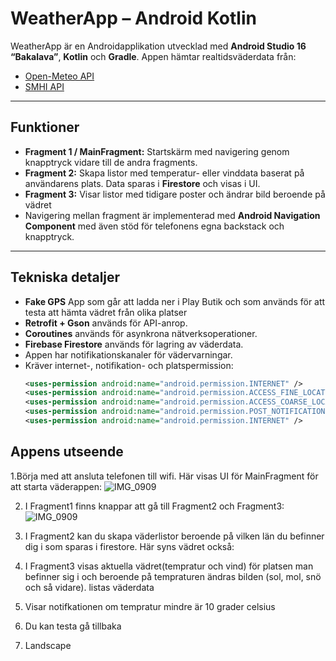 # WeatherApp – Android Kotlin

WeatherApp är en Androidapplikation utvecklad med **Android Studio 16 “Bakalava”**, **Kotlin** och **Gradle**. Appen hämtar realtidsväderdata från:

- [Open-Meteo API](https://open-meteo.com/en/docs)  
- [SMHI API](https://www.smhi.se/data/sok-oppna-data-i-utforskaren/se-acmf-meteorologiska-observationer-vindhastighet-timvarde)

---

## Funktioner

- **Fragment 1 / MainFragment:** Startskärm med navigering genom knapptryck vidare till de andra fragments.  
- **Fragment 2:** Skapa listor med temperatur- eller vinddata baserat på användarens plats. Data sparas i **Firestore** och visas i UI.  
- **Fragment 3:** Visar listor med tidigare poster och ändrar bild beroende på vädret
- Navigering mellan fragment är implementerad med **Android Navigation Component** med även stöd för telefonens egna backstack och knapptryck.

---

## Tekniska detaljer
- **Fake GPS** App som går att ladda ner i Play Butik och som används för att testa att hämta vädret från olika platser
- **Retrofit + Gson** används för API-anrop.  
- **Coroutines** används för asynkrona nätverksoperationer.  
- **Firebase Firestore** används för lagring av väderdata.  
- Appen har notifikationskanaler för vädervarningar.  
- Kräver internet-, notifikation- och platspermission:  
  ```xml
  <uses-permission android:name="android.permission.INTERNET" />
  <uses-permission android:name="android.permission.ACCESS_FINE_LOCATION" />
  <uses-permission android:name="android.permission.ACCESS_COARSE_LOCATION" />
  <uses-permission android:name="android.permission.POST_NOTIFICATIONS" />
  <uses-permission android:name="android.permission.INTERNET" />

## Appens utseende

1.Börja med att ansluta telefonen till wifi.  Här visas UI för MainFragment för att starta väderappen:
  ![IMG_0909](https://github.com/user-attachments/assets/e0cd8f6d-6fa3-4a6b-ac25-2bde7f621f1f)



2. I Fragment1 finns knappar att gå till Fragment2 och Fragment3:
  ![IMG_0909](https://github.com/user-attachments/assets/a3f4f29e-c7f6-44f2-8d4c-43a00bd6398c)


4. I Fragment2 kan du skapa väderlistor beroende på vilken län du befinner dig i som sparas i firestore. Här syns vädret också:
5. I Fragment3  visas aktuella vädret(tempratur och vind) för platsen man befinner sig i och beroende på tempraturen ändras bilden (sol, mol, snö och så vidare). listas väderdata 


 6. Visar notifkationen om tempratur mindre är 10 grader celsius
  7. Du kan testa gå tillbaka
  8. Landscape
  



  


